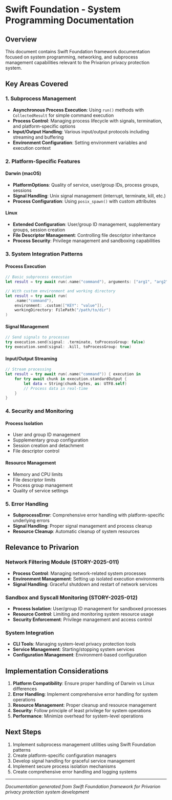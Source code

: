 # Swift Foundation - System Programming Documentation

## Overview
This document contains Swift Foundation framework documentation focused on system programming, networking, and subprocess management capabilities relevant to the Privarion privacy protection system.

## Key Areas Covered

### 1. Subprocess Management
- **Asynchronous Process Execution**: Using `run()` methods with `CollectedResult` for simple command execution
- **Process Control**: Managing process lifecycle with signals, termination, and platform-specific options
- **Input/Output Handling**: Various input/output protocols including streaming and buffering
- **Environment Configuration**: Setting environment variables and execution context

### 2. Platform-Specific Features

#### Darwin (macOS)
- **PlatformOptions**: Quality of service, user/group IDs, process groups, sessions
- **Signal Handling**: Unix signal management (interrupt, terminate, kill, etc.)
- **Process Configuration**: Using `posix_spawn()` with custom attributes

#### Linux
- **Extended Configuration**: User/group ID management, supplementary groups, session creation
- **File Descriptor Management**: Controlling file descriptor inheritance
- **Process Security**: Privilege management and sandboxing capabilities

### 3. System Integration Patterns

#### Process Execution
```swift
// Basic subprocess execution
let result = try await run(.name("command"), arguments: ["arg1", "arg2"])

// With custom environment and working directory
let result = try await run(
    .name("command"),
    environment: .custom(["KEY": "value"]),
    workingDirectory: FilePath("/path/to/dir")
)
```

#### Signal Management
```swift
// Send signals to processes
try execution.send(signal: .terminate, toProcessGroup: false)
try execution.send(signal: .kill, toProcessGroup: true)
```

#### Input/Output Streaming
```swift
// Stream processing
let result = try await run(.name("command")) { execution in
    for try await chunk in execution.standardOutput {
        let data = String(chunk.bytes, as: UTF8.self)
        // Process data in real-time
    }
}
```

### 4. Security and Monitoring

#### Process Isolation
- User and group ID management
- Supplementary group configuration
- Session creation and detachment
- File descriptor control

#### Resource Management
- Memory and CPU limits
- File descriptor limits
- Process group management
- Quality of service settings

### 5. Error Handling
- **SubprocessError**: Comprehensive error handling with platform-specific underlying errors
- **Signal Handling**: Proper signal management and process cleanup
- **Resource Cleanup**: Automatic cleanup of system resources

## Relevance to Privarion

### Network Filtering Module (STORY-2025-011)
- **Process Control**: Managing network-related system processes
- **Environment Management**: Setting up isolated execution environments
- **Signal Handling**: Graceful shutdown and restart of network services

### Sandbox and Syscall Monitoring (STORY-2025-012)
- **Process Isolation**: User/group ID management for sandboxed processes
- **Resource Control**: Limiting and monitoring system resource usage
- **Security Enforcement**: Privilege management and access control

### System Integration
- **CLI Tools**: Managing system-level privacy protection tools
- **Service Management**: Starting/stopping system services
- **Configuration Management**: Environment-based configuration

## Implementation Considerations

1. **Platform Compatibility**: Ensure proper handling of Darwin vs Linux differences
2. **Error Handling**: Implement comprehensive error handling for system operations
3. **Resource Management**: Proper cleanup and resource management
4. **Security**: Follow principle of least privilege for system operations
5. **Performance**: Minimize overhead for system-level operations

## Next Steps

1. Implement subprocess management utilities using Swift Foundation patterns
2. Create platform-specific configuration managers
3. Develop signal handling for graceful service management
4. Implement secure process isolation mechanisms
5. Create comprehensive error handling and logging systems

---

*Documentation generated from Swift Foundation framework for Privarion privacy protection system development*
